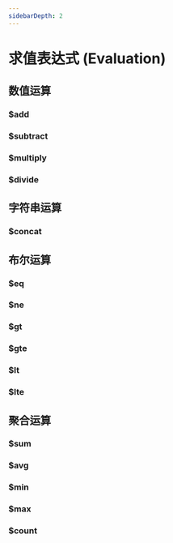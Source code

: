 ```yaml
---
sidebarDepth: 2
---
```


# 求值表达式 (Evaluation)

## 数值运算

### $add

### $subtract

### $multiply

### $divide

## 字符串运算

### $concat

## 布尔运算

### $eq

### $ne

### $gt

### $gte

### $lt

### $lte

## 聚合运算

### $sum

### $avg

### $min

### $max

### $count

